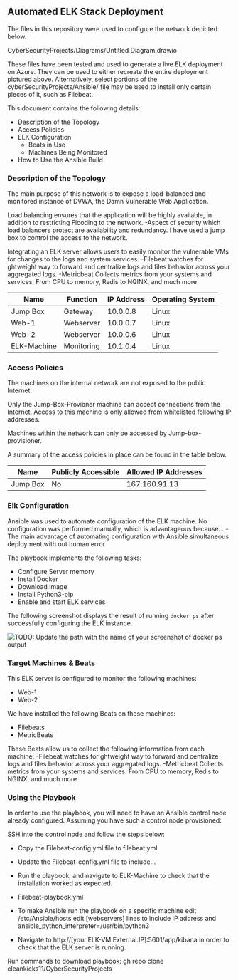 ## Automated ELK Stack Deployment

The files in this repository were used to configure the network depicted below.

CyberSecurityProjects/Diagrams/Untitled Diagram.drawio

These files have been tested and used to generate a live ELK deployment on Azure. They can be used to either recreate the entire deployment pictured above. Alternatively, select portions of the cyberSecurityProjects/Ansible/ file may be used to install only certain pieces of it, such as Filebeat.

This document contains the following details:
- Description of the Topology
- Access Policies
- ELK Configuration
  - Beats in Use
  - Machines Being Monitored
- How to Use the Ansible Build


### Description of the Topology

The main purpose of this network is to expose a load-balanced and monitored instance of DVWA, the Damn Vulnerable Web Application.

Load balancing ensures that the application will be highly avaiiable, in addition to restricting Flooding to the network.
-Aspect of security which load balancers protect are availability and redundancy. I have used a jump box to control the access to the network.

Integrating an ELK server allows users to easily monitor the vulnerable VMs for changes to the logs and system services.
-Filebeat watches for ghtweight way to forward and centralize logs and files behavior across your aggregated logs.
-Metricbeat Collects metrics from your systems and services. From CPU to memory, Redis to NGINX, and much more


| Name       | Function  | IP Address | Operating System |
|------------|-----------|------------|------------------|
| Jump Box   | Gateway   | 10.0.0.8   | Linux            |
| Web-1      |Webserver  | 10.0.0.7   | Linux            |
| Web-2      |Webserver  | 10.0.0.6   | Linux            |
| ELK-Machine|Monitoring | 10.1.0.4   | Linux            |

### Access Policies

The machines on the internal network are not exposed to the public Internet. 

Only the Jump-Box-Provioner machine can accept connections from the Internet. Access to this machine is only allowed from whitelisted following IP addresses.

Machines within the network can only be accessed by Jump-box-provisioner.

A summary of the access policies in place can be found in the table below.

| Name     | Publicly Accessible | Allowed IP Addresses |
|----------|---------------------|----------------------|
| Jump Box | No                  | 167.160.91.13        |


### Elk Configuration

Ansible was used to automate configuration of the ELK machine. No configuration was performed manually, which is advantageous because...
-The main advantage of automating configuration with Ansible simultaneous deployment with out human error

The playbook implements the following tasks:
- Configure Server memory
- Install Docker
- Download image 
- Install Python3-pip
- Enable and start ELK services

The following screenshot displays the result of running `docker ps` after successfully configuring the ELK instance.

![TODO: Update the path with the name of your screenshot of docker ps output](Images/docker_ps_output.png)

### Target Machines & Beats
This ELK server is configured to monitor the following machines:
- Web-1
- Web-2

We have installed the following Beats on these machines:
- Filebeats
- MetricBeats

These Beats allow us to collect the following information from each machine:
-Filebeat watches for ghtweight way to forward and centralize logs and files behavior across your aggregated logs.
-Metricbeat Collects metrics from your systems and services. From CPU to memory, Redis to NGINX, and much more

### Using the Playbook
In order to use the playbook, you will need to have an Ansible control node already configured. Assuming you have such a control node provisioned: 

SSH into the control node and follow the steps below:
- Copy the Filebeat-config.yml file to filebeat.yml.
- Update the Filebeat-config.yml file to include...
- Run the playbook, and navigate to ELK-Machine to check that the installation worked as expected.

- Filebeat-playbook.yml
- To make Ansible run the playbook on a specific machine edit /etc/Ansible/hosts edit [webservers] lines to include IP address and ansible_python_interpreter=/usr/bin/python3
- Navigate to  http://[your.ELK-VM.External.IP]:5601/app/kibana in order to check that the ELK server is running.

Run commands to download playbook:
gh repo clone cleankicks11/CyberSecurityProjects
